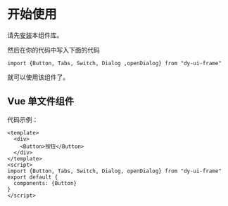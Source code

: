 # 开始使用
请先[安装](#/doc/install)本组件库。

然后在你的代码中写入下面的代码

```
import {Button, Tabs, Switch, Dialog ,openDialog} from "dy-ui-frame"
```

就可以使用该组件了。

## Vue 单文件组件

代码示例：

```
<template>
  <div>
    <Button>按钮</Button>
  </div>
</template>
<script>
import {Button, Tabs, Switch, Dialog, openDialog} from "dy-ui-frame"
export default {
  components: {Button}
}
</script>
```